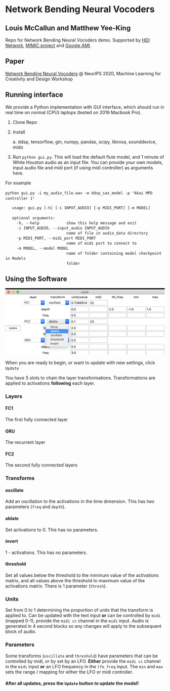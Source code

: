 # Network Bending Neural Vocoders
## Louis McCallun and Matthew Yee-King
Repo for Network Bending Neural Vocoders demo. Supported by [HDI Network](https://hdi-network.org/), [MIMIC project](https://mimicproject.com/) and [Google AMI](https://medium.com/artists-and-machine-intelligence/research-awards-2021-64df3f7f213b).

## Paper
[Network Bending Neural Vocoders](https://drive.google.com/file/d/18FZXxBMBES5BYtqqm6OZKoGXXtPS98Gc/view) @ NeurIPS 2020, Machine Learning for Creativity and Design Workshop


## Running interface

We provide a Python implementation with GUI interface, which should run in real time on normal (CPU) laptops (tested on 2019 Macbook Pro).

1. Clone Repo

2. Install

   a. ddsp, tensorflow, gin, numpy, pandas, scipy, librosa, sounddevice, mido

3. Run `python gui.py`. This will load the default flute model, and 1 minute of White Houston audio as an input file. You can provide your own models, input audio file and midi port (if using midi controller) as arguments here.

For example 

``
python gui.py -i my_audio_file.wav -m ddsp_sax_model -p "Akai MPD controller 1"
``

```
   usage: gui.py [-h] [-i INPUT_AUDIO] [-p MIDI_PORT] [-m MODEL]

   optional arguments:
     -h, --help            show this help message and exit
     -i INPUT_AUDIO, --input_audio INPUT_AUDIO
                           name of file in audio_data directory
     -p MIDI_PORT, --midi_port MIDI_PORT
                           name of midi port to connect to
     -m MODEL, --model MODEL
                           name of folder containing model checkpoint in Models
                           folder
```

## Using the Software

![A screenshot of the interface](fig_gui.png "The Interface")

When you are ready to begin, or want to update with new settings, click `Update`


You have 5 slots to chain the layer transformations. Transformations are applied to activations **following** each layer.  

### Layers

#### FC1

The first fully connected layer

#### GRU

The recurrent layer

#### FC2

The second fully connected layers

### Transforms

#### oscillate

Add an oscillation to the activations in the time dimension. This has two parameters (`freq` and `depth`).

#### ablate

Set activations to 0. This has no parameters.

#### invert

1 - activations. This has no parameters.

#### threshold

Set all values below the threshold to the minimum value of the activations matrix, and all values above the threshold to maximum value of the activations matrix. There is 1 parameter (`thresh`).

### Units

Set from 0 to 1 determining the proportion of units that the transform is applied to. Can be updated with the text input **or** can be controlled by `midi` (mapped 0-1), provide the `midi cc` channel in the `midi` input. Audio is generated in 4 second blocks so any changes will apply to the subsequent block of audio.

### Parameters

Some transforms (`oscillate` and `threshold`) have parameters that can be controlled by midi, or by set by an LFO. **Either** provide the `midi cc` channel in the `midi` input **or** an LFO frequency in the `lfo_freq` input. The `min` and `max` sets the range / mapping for either the LFO or midi controller.

#### After all updates, press the `Update` button to update the model!
